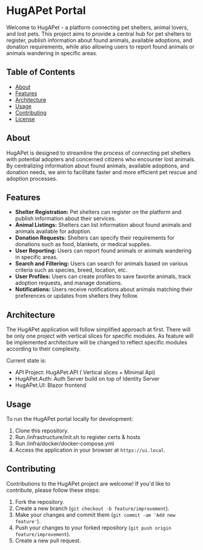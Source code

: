 # HugAPet Portal

Welcome to HugAPet - a platform connecting pet shelters, animal lovers, and lost pets. This project aims to provide a central hub for pet shelters to register, publish information about found animals, available adoptions, and donation requirements, while also allowing users to report found animals or animals wandering in specific areas.

## Table of Contents
- [About](#about)
- [Features](#features)
- [Architecture](#architecture)
- [Usage](#usage)
- [Contributing](#contributing)
- [License](#license)

## About
HugAPet is designed to streamline the process of connecting pet shelters with potential adopters and concerned citizens who encounter lost animals. By centralizing information about found animals, available adoptions, and donation needs, we aim to facilitate faster and more efficient pet rescue and adoption processes.

## Features
- **Shelter Registration:** Pet shelters can register on the platform and publish information about their services.
- **Animal Listings:** Shelters can list information about found animals and animals available for adoption.
- **Donation Requests:** Shelters can specify their requirements for donations such as food, blankets, or medical supplies.
- **User Reporting:** Users can report found animals or animals wandering in specific areas.
- **Search and Filtering:** Users can search for animals based on various criteria such as species, breed, location, etc.
- **User Profiles:** Users can create profiles to save favorite animals, track adoption requests, and manage donations.
- **Notifications:** Users receive notifications about animals matching their preferences or updates from shelters they follow.

## Architecture
The HugAPet application  will follow simplified approach at first.
There will be only one project with vertical slices for specific modules. As feature will be implemented architecture will be changed to reflect specific modules according to their complexity. 


Current state is:
- API Project: HugAPet.API ( Vertical slices + Minimal Api)
- HugAPet.Auth: Auth Server build on top of Identity Server
- HugAPet.UI: Blazor frontend 

## Usage
To run the HugAPet portal locally for development:
1. Clone this repository.
2. Run /infrastructure/init.sh to register certs & hosts
3. Run /infra/docker/docker-compose.yml 
4. Access the application in your browser at `https://ui.local`.


## Contributing
Contributions to the HugAPet project are welcome! If you'd like to contribute, please follow these steps:
1. Fork the repository.
2. Create a new branch (`git checkout -b feature/improvement`).
3. Make your changes and commit them (`git commit -am 'Add new feature'`).
4. Push your changes to your forked repository (`git push origin feature/improvement`).
5. Create a new pull request.
